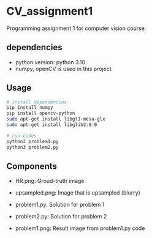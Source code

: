 # CV_assignment1
Programming assignment 1 for computer vision course.

## dependencies
* python version: python 3.10
* numpy, openCV is used in this project

## Usage
```bash
# install dependencies
pip install numpy
pip install opencv-python
sudo apt-get install libgl1-mesa-glx
sudo apt-get install libglib2.0-0

# run codes
python3 problem1.py
python3 problem2.py
```

## Components
* HR.png: Groud-truth image
* upsampled.png: Image that is upsampled (blurry)

* problem1.py: Solution for problem 1
* problem2.py: Solution for problem 2
* problem1.png: Result image from problem1.py code
